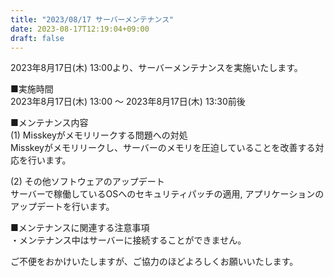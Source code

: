 ```yaml
---
title: "2023/08/17 サーバーメンテナンス"
date: 2023-08-17T12:19:04+09:00
draft: false
---
```


2023年8月17日(木) 13:00より、サーバーメンテナンスを実施いたします。  

■実施時間  
2023年8月17日(木) 13:00 ～ 2023年8月17日(木) 13:30前後

■メンテナンス内容  
(1) Misskeyがメモリリークする問題への対処  
Misskeyがメモリリークし、サーバーのメモリを圧迫していることを改善する対応を行います。  

(2) その他ソフトウェアのアップデート  
サーバーで稼働しているOSへのセキュリティパッチの適用, アプリケーションのアップデートを行います。  

■メンテナンスに関連する注意事項  
・メンテナンス中はサーバーに接続することができません。  

ご不便をおかけいたしますが、ご協力のほどよろしくお願いいたします。
